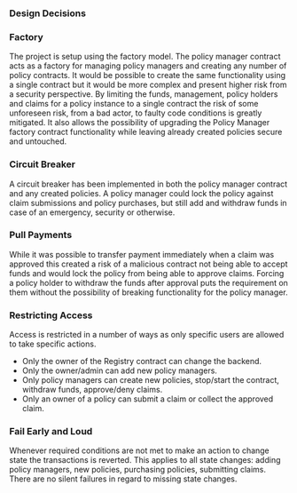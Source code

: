 ### Design Decisions

### Factory
The project is setup using the factory model.  The policy manager contract acts as a factory for managing policy managers and creating any number of policy contracts.  It would be possible to create the same functionality using a single contract but it would be more complex and present higher risk from a security perspective.  By limiting the funds, management, policy holders and claims for a policy instance to a single contract the risk of some unforeseen risk, from a bad actor, to faulty code conditions is greatly mitigated.  It also allows the possibility of upgrading the Policy Manager factory contract functionality while leaving already created policies secure and untouched.

### Circuit Breaker
A circuit breaker has been implemented in both the policy manager contract and any created policies.  A policy manager could lock the policy against claim submissions and policy purchases, but still add and withdraw funds in case of an emergency, security or otherwise.

### Pull Payments
While it was possible to transfer payment immediately when a claim was approved this created a risk of a malicious contract not being able to accept funds and would lock the policy from being able to approve claims.  Forcing a policy holder to withdraw the funds after approval puts the requirement on them without the possibility of breaking functionality for the policy manager.

### Restricting Access
Access is restricted in a number of ways as only specific users are allowed to take specific actions.
* Only the owner of the Registry contract can change the backend.
* Only the owner/admin can add new policy managers.
* Only policy managers can create new policies, stop/start the contract, withdraw funds, approve/deny claims.
* Only an owner of a policy can submit a claim or collect the approved claim.

### Fail Early and Loud
Whenever required conditions are not met to make an action to change state the transactions is reverted.  This applies to all state changes: adding policy managers, new policies, purchasing policies, submitting claims.  There are no silent failures in regard to missing state changes.
